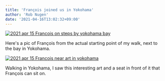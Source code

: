 ```yaml
---
title: 'François joined us in Yokohama'
author: 'Rob Nugen'
date: '2021-04-16T13:02:32+09:00'
---
```


[![2021 apr 15 Francois on steps by yokohama bay](//b.robnugen.com/quests/walk-to-niigata/2021/en_route/day-01/thumbs/2021_apr_15_francois_on_steps_by_yokohama_bay.jpeg)](//b.robnugen.com/quests/walk-to-niigata/2021/en_route/day-01/2021_apr_15_francois_on_steps_by_yokohama_bay.jpeg)

Here's a pic of François from the actual starting point of my walk, next to the bay in Yokohama.

[![2021 apr 15 Francois near art in yokohama](//b.robnugen.com/quests/walk-to-niigata/2021/en_route/day-01/thumbs/2021_apr_15_francois_near_art_in_yokohama.jpeg)](//b.robnugen.com/quests/walk-to-niigata/2021/en_route/day-01/2021_apr_15_francois_near_art_in_yokohama.jpeg)

Walking in Yokohama, I saw this interesting art and a seat in front of it that François can sit on.
